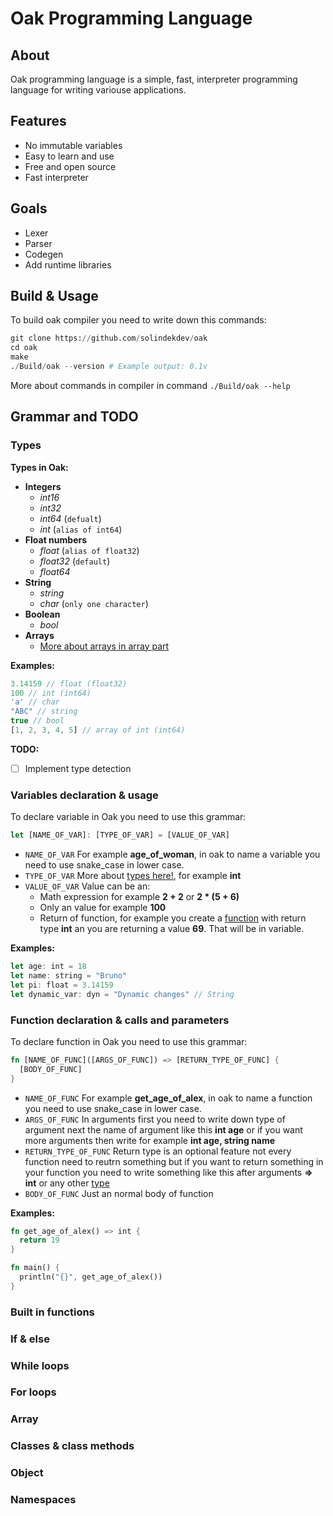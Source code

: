 # Oak Programming Language
## About
Oak programming language is a simple, fast, interpreter programming language for writing variouse applications.
## Features
- No immutable variables
- Easy to learn and use
- Free and open source
- Fast interpreter
## Goals
- Lexer
- Parser
- Codegen
- Add runtime libraries 
## Build & Usage
To build oak compiler you need to write down this commands:
```py
git clone https://github.com/solindekdev/oak
cd oak
make
./Build/oak --version # Example output: 0.1v
```
More about commands in compiler in command `./Build/oak --help`
## Grammar and TODO
### Types
**Types in Oak:**
- **Integers**
  - *int16*
  - *int32*
  - *int64* (`defualt`)
  - *int* (`alias of int64`)
- **Float numbers**
  - *float* (`alias of float32`)
  - *float32* (`default`)
  - *float64*
- **String**
  - *string*
  - *char* (`only one character`)
- **Boolean**
  - *bool*
- **Arrays**
  - [More about arrays in array part](#array)

**Examples:**
```javascript
3.14159 // float (float32)
100 // int (int64)
'a' // char
"ABC" // string
true // bool
[1, 2, 3, 4, 5] // array of int (int64)
```
**TODO:**
- [ ] Implement type detection

### Variables declaration & usage
To declare variable in Oak you need to use this grammar:
```javascript
let [NAME_OF_VAR]: [TYPE_OF_VAR] = [VALUE_OF_VAR]
```
- `NAME_OF_VAR` For example **age_of_woman**, in oak to name a variable you need to use snake_case in lower case.
- `TYPE_OF_VAR` More about [types here!](#types), for example **int**
- `VALUE_OF_VAR` Value can be an:
  - Math expression for example **2 + 2** or **2 * (5 + 6)**
  - Only an value for example **100**
  - Return of function, for example you create a [function](#function-calls--parameters) with return type **int** an you are returning a value **69**. That will be in variable.

**Examples:**
```javascript
let age: int = 18
let name: string = "Bruno" 
let pi: float = 3.14159
let dynamic_var: dyn = "Dynamic changes" // String
```
### Function declaration & calls and parameters
To declare function in Oak you need to use this grammar:
```rs 
fn [NAME_OF_FUNC]([ARGS_OF_FUNC]) => [RETURN_TYPE_OF_FUNC] {
  [BODY_OF_FUNC]
}
```
- `NAME_OF_FUNC` For example **get_age_of_alex**, in oak to name a function you need to use snake_case in lower case.
- `ARGS_OF_FUNC` In arguments first you need to write down type of argument next the name of argument like this **int age** or if you want more arguments then write for example **int age, string name**
- `RETURN_TYPE_OF_FUNC` Return type is an optional feature not every function need to reutrn something but if you want to return something in your function you need to write something like this after arguments **=> int** or any other [type](#types)
- `BODY_OF_FUNC` Just an normal body of function

**Examples:**
```rs
fn get_age_of_alex() => int {
  return 19
}

fn main() {
  println("{}", get_age_of_alex())
}
```
### Built in functions
### If & else 
### While loops
### For loops
### Array
### Classes & class methods
### Object
### Namespaces